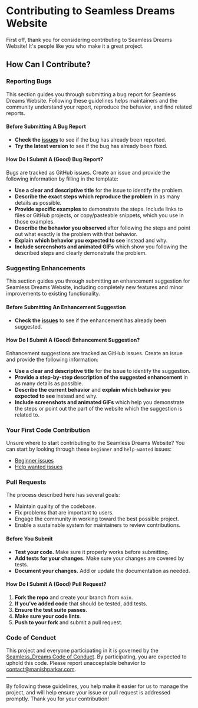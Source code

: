 # Contributing to Seamless Dreams Website

First off, thank you for considering contributing to Seamless Dreams Website! It's people like you who make it a great project.

## How Can I Contribute?

### Reporting Bugs

This section guides you through submitting a bug report for Seamless Dreams Website. Following these guidelines helps maintainers and the community understand your report, reproduce the behavior, and find related reports.

#### Before Submitting A Bug Report

- **Check the [issues](https://github.com/ManishParkar/Seamless_Dreams/issues)** to see if the bug has already been reported.
- **Try the latest version** to see if the bug has already been fixed.

#### How Do I Submit A (Good) Bug Report?

Bugs are tracked as GitHub issues. Create an issue and provide the following information by filling in the template:

- **Use a clear and descriptive title** for the issue to identify the problem.
- **Describe the exact steps which reproduce the problem** in as many details as possible.
- **Provide specific examples** to demonstrate the steps. Include links to files or GitHub projects, or copy/pasteable snippets, which you use in those examples.
- **Describe the behavior you observed** after following the steps and point out what exactly is the problem with that behavior.
- **Explain which behavior you expected to see** instead and why.
- **Include screenshots and animated GIFs** which show you following the described steps and clearly demonstrate the problem.

### Suggesting Enhancements

This section guides you through submitting an enhancement suggestion for Seamless Dreams Website, including completely new features and minor improvements to existing functionality.

#### Before Submitting An Enhancement Suggestion

- **Check the [issues](https://github.com/ManishParkar/Seamless_Dreams/issues)** to see if the enhancement has already been suggested.

#### How Do I Submit A (Good) Enhancement Suggestion?

Enhancement suggestions are tracked as GitHub issues. Create an issue and provide the following information:

- **Use a clear and descriptive title** for the issue to identify the suggestion.
- **Provide a step-by-step description of the suggested enhancement** in as many details as possible.
- **Describe the current behavior** and **explain which behavior you expected to see** instead and why.
- **Include screenshots and animated GIFs** which help you demonstrate the steps or point out the part of the website which the suggestion is related to.

### Your First Code Contribution

Unsure where to start contributing to the Seamless Dreams Website? You can start by looking through these `beginner` and `help-wanted` issues:

- [Beginner issues](https://github.com/ManishParkar/Seamless_Dreams/issues?q=is%3Aopen+is%3Aissue+label%3Abeginner)
- [Help wanted issues](https://github.com/ManishParkar/Seamless_Dreams/issues?q=is%3Aopen+is%3Aissue+label%3A"help+wanted")

### Pull Requests

The process described here has several goals:

- Maintain quality of the codebase.
- Fix problems that are important to users.
- Engage the community in working toward the best possible project.
- Enable a sustainable system for maintainers to review contributions.

#### Before You Submit

- **Test your code.** Make sure it properly works before submitting.
- **Add tests for your changes.** Make sure your changes are covered by tests.
- **Document your changes.** Add or update the documentation as needed.

#### How Do I Submit A (Good) Pull Request?

1. **Fork the repo** and create your branch from `main`.
2. **If you've added code** that should be tested, add tests.
3. **Ensure the test suite passes**.
4. **Make sure your code lints**.
5. **Push to your fork** and submit a pull request.

### Code of Conduct

This project and everyone participating in it is governed by the [Seamless_Dreams Code of Conduct](code_of_conduct.md). By participating, you are expected to uphold this code. Please report unacceptable behavior to [contact@manishparkar.com](mailto:contact@manishparkar.com).

---

By following these guidelines, you help make it easier for us to manage the project, and will help ensure your issue or pull request is addressed promptly. Thank you for your contribution!
